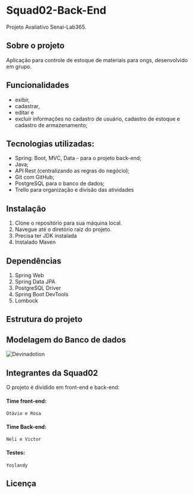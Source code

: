 # Squad02-Back-End
Projeto Avaliativo Senai-Lab365.
## Sobre o projeto
Aplicação para controle de estoque de materiais para ongs, desenvolvido em grupo.

## Funcionalidades
- exibir,
- cadastrar,
- editar e
-  excluir informações no cadastro de usuário, cadastro de estoque e cadastro de armazenamento;


## Tecnologias utilizadas:
- Spring: Boot, MVC, Data - para o projeto back-end;
- Java;
- API Rest (centralizando as regras do negócio);
- Git com GitHub;
- PostgreSQL para o banco de dados;
- Trello para organização e divisão das atividades

## Instalação
1. Clone o repositório para sua máquina local.
2. Navegue até o diretório raiz do projeto.
3. Precisa ter JDK instalada
4. Instalado Maven
   
## Dependências
1. Spring Web
2. Spring Data JPA
3. PostgreSQL Driver
4. Spring Boot DevTools
5. Lombock

## Estrutura do projeto

## Modelagem do Banco de dados 
![Devinadotion](https://github.com/FuturoDEV-Ingleses/SQUAD02-Back-End-/assets/118769908/f9e7cf66-7f01-4bce-9511-eeab3bfd4f18)


## Integrantes da Squad02
O projeto é dividido em front-end e back-end:
#### Time front-end:
    Otávio e Rosa
#### Time Back-end: 
    Neli e Victor
#### Testes: 
    Yoslandy

## Licença
